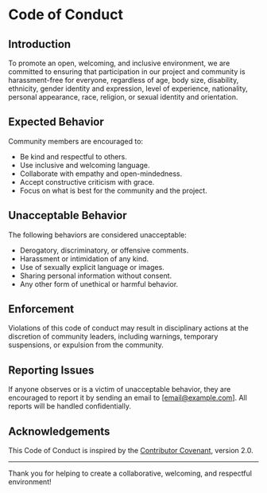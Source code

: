 # Code of Conduct

## Introduction

To promote an open, welcoming, and inclusive environment, we are committed to ensuring that participation in our project and community is harassment-free for everyone, regardless of age, body size, disability, ethnicity, gender identity and expression, level of experience, nationality, personal appearance, race, religion, or sexual identity and orientation.

## Expected Behavior

Community members are encouraged to:
- Be kind and respectful to others.
- Use inclusive and welcoming language.
- Collaborate with empathy and open-mindedness.
- Accept constructive criticism with grace.
- Focus on what is best for the community and the project.

## Unacceptable Behavior

The following behaviors are considered unacceptable:
- Derogatory, discriminatory, or offensive comments.
- Harassment or intimidation of any kind.
- Use of sexually explicit language or images.
- Sharing personal information without consent.
- Any other form of unethical or harmful behavior.

## Enforcement

Violations of this code of conduct may result in disciplinary actions at the discretion of community leaders, including warnings, temporary suspensions, or expulsion from the community.

## Reporting Issues

If anyone observes or is a victim of unacceptable behavior, they are encouraged to report it by sending an email to [email@example.com]. All reports will be handled confidentially.

## Acknowledgements

This Code of Conduct is inspired by the [Contributor Covenant](https://www.contributor-covenant.org), version 2.0.

---

Thank you for helping to create a collaborative, welcoming, and respectful environment!

